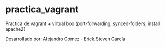 # practica_vagrant
Practica de vagrant + virtual box (port-forwarding, synced-folders, install apache2)

Desarrollado por: Alejandro Gómez - Erick Steven García
